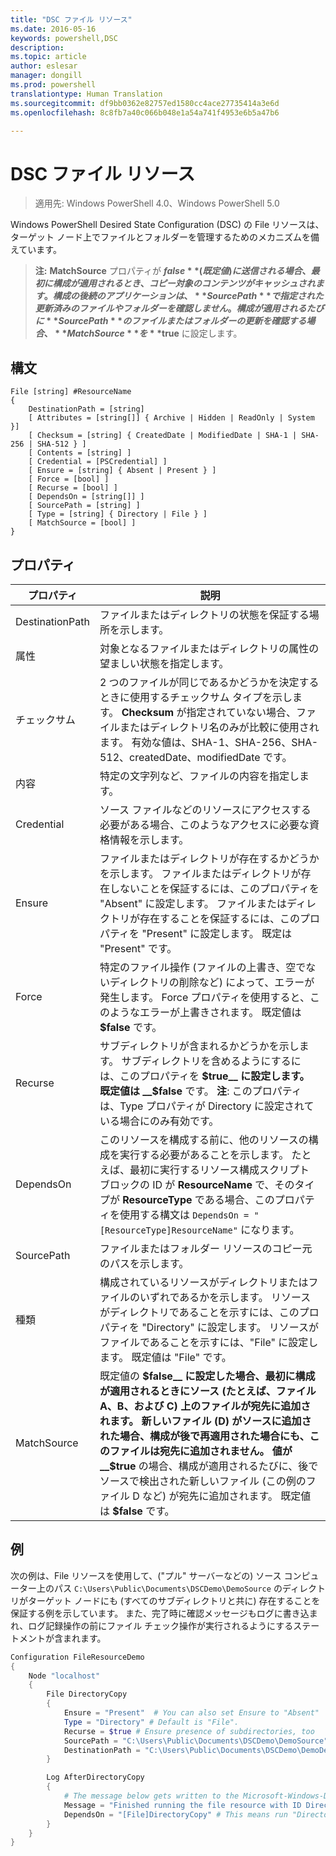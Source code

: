 ```yaml
---
title: "DSC ファイル リソース"
ms.date: 2016-05-16
keywords: powershell,DSC
description: 
ms.topic: article
author: eslesar
manager: dongill
ms.prod: powershell
translationtype: Human Translation
ms.sourcegitcommit: df9bb0362e82757ed1580cc4ace27735414a3e6d
ms.openlocfilehash: 8c8fb7a40c066b048e1a54a741f4953e6b5a47b6

---
```


# DSC ファイル リソース

> 適用先: Windows PowerShell 4.0、Windows PowerShell 5.0

Windows PowerShell Desired State Configuration (DSC) の File リソースは、ターゲット ノード上でファイルとフォルダーを管理するためのメカニズムを備えています。

>**注:** **MatchSource** プロパティが **$false** (既定値) に送信される場合、最初に構成が適用されるとき、コピー対象のコンテンツがキャッシュされます。 
>構成の後続のアプリケーションは、**SourcePath** で指定された更新済みのファイルやフォルダーを確認しません。 構成が適用されるたびに **SourcePath** のファイルまたはフォルダーの更新を確認する場合、**MatchSource** を **$true** に設定します。 

## 構文
```
File [string] #ResourceName
{
    DestinationPath = [string]
    [ Attributes = [string[]] { Archive | Hidden | ReadOnly | System }]
    [ Checksum = [string] { CreatedDate | ModifiedDate | SHA-1 | SHA-256 | SHA-512 } ]
    [ Contents = [string] ]
    [ Credential = [PSCredential] ]
    [ Ensure = [string] { Absent | Present } ] 
    [ Force = [bool] ]
    [ Recurse = [bool] ]
    [ DependsOn = [string[]] ]
    [ SourcePath = [string] ]
    [ Type = [string] { Directory | File } ] 
    [ MatchSource = [bool] ]
}
```

## プロパティ

|  プロパティ  |  説明   | 
|---|---| 
| DestinationPath| ファイルまたはディレクトリの状態を保証する場所を示します。| 
| 属性| 対象となるファイルまたはディレクトリの属性の望ましい状態を指定します。| 
| チェックサム| 2 つのファイルが同じであるかどうかを決定するときに使用するチェックサム タイプを示します。 __Checksum__ が指定されていない場合、ファイルまたはディレクトリ名のみが比較に使用されます。 有効な値は、SHA-1、SHA-256、SHA-512、createdDate、modifiedDate です。| 
| 内容| 特定の文字列など、ファイルの内容を指定します。| 
| Credential| ソース ファイルなどのリソースにアクセスする必要がある場合、このようなアクセスに必要な資格情報を示します。| 
| Ensure| ファイルまたはディレクトリが存在するかどうかを示します。 ファイルまたはディレクトリが存在しないことを保証するには、このプロパティを "Absent" に設定します。 ファイルまたはディレクトリが存在することを保証するには、このプロパティを "Present" に設定します。 既定は "Present" です。| 
| Force| 特定のファイル操作 (ファイルの上書き、空でないディレクトリの削除など) によって、エラーが発生します。 Force プロパティを使用すると、このようなエラーが上書きされます。 既定値は __$false__ です。| 
| Recurse| サブディレクトリが含まれるかどうかを示します。 サブディレクトリを含めるようにするには、このプロパティを __$true__ に設定します。 既定値は __$false__ です。 **注**: このプロパティは、Type プロパティが Directory に設定されている場合にのみ有効です。| 
| DependsOn | このリソースを構成する前に、他のリソースの構成を実行する必要があることを示します。 たとえば、最初に実行するリソース構成スクリプト ブロックの ID が __ResourceName__ で、そのタイプが __ResourceType__ である場合、このプロパティを使用する構文は `DependsOn = "[ResourceType]ResourceName"` になります。| 
| SourcePath| ファイルまたはフォルダー リソースのコピー元のパスを示します。| 
| 種類| 構成されているリソースがディレクトリまたはファイルのいずれであるかを示します。 リソースがディレクトリであることを示すには、このプロパティを "Directory" に設定します。 リソースがファイルであることを示すには、"File" に設定します。 既定値は "File" です。| 
| MatchSource| 既定値の __$false__ に設定した場合、最初に構成が適用されるときにソース (たとえば、ファイル A、B、および C) 上のファイルが宛先に追加されます。 新しいファイル (D) がソースに追加された場合、構成が後で再適用された場合にも、このファイルは宛先に追加されません。 値が __$true__ の場合、構成が適用されるたびに、後でソースで検出された新しいファイル (この例のファイル D など) が宛先に追加されます。 既定値は **$false** です。| 

## 例

次の例は、File リソースを使用して、("プル" サーバーなどの) ソース コンピューター上のパス `C:\Users\Public\Documents\DSCDemo\DemoSource` のディレクトリがターゲット ノードにも (すべてのサブディレクトリと共に) 存在することを保証する例を示しています。 また、完了時に確認メッセージもログに書き込まれ、ログ記録操作の前にファイル チェック操作が実行されるようにするステートメントが含まれます。

```powershell
Configuration FileResourceDemo
{
    Node "localhost"
    {
        File DirectoryCopy
        {
            Ensure = "Present"  # You can also set Ensure to "Absent"
            Type = "Directory" # Default is "File".
            Recurse = $true # Ensure presence of subdirectories, too
            SourcePath = "C:\Users\Public\Documents\DSCDemo\DemoSource"
            DestinationPath = "C:\Users\Public\Documents\DSCDemo\DemoDestination"    
        }

        Log AfterDirectoryCopy
        {
            # The message below gets written to the Microsoft-Windows-Desired State Configuration/Analytic log
            Message = "Finished running the file resource with ID DirectoryCopy"
            DependsOn = "[File]DirectoryCopy" # This means run "DirectoryCopy" first.
        }
    }
}
```




<!--HONumber=Jul16_HO2-->


